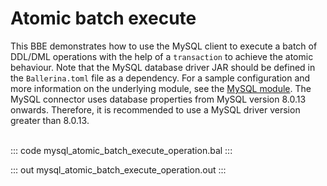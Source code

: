 # Atomic batch execute

This BBE demonstrates how to use the MySQL client to execute a batch of
DDL/DML operations with the help of a `transaction` to achieve the atomic behaviour.
Note that the MySQL database driver JAR should be defined in
the `Ballerina.toml` file as a dependency.
For a sample configuration and more information on the underlying module, see the [MySQL module](https://docs.central.ballerina.io/ballerinax/mysql/latest/).
The MySQL connector uses database properties from MySQL version 8.0.13 onwards. Therefore, it is
recommended to use a MySQL driver version greater than 8.0.13.<br><br>

::: code mysql_atomic_batch_execute_operation.bal :::

::: out mysql_atomic_batch_execute_operation.out :::